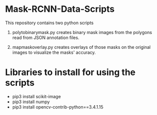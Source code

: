 # Mask-RCNN-Data-Scripts

This repository contains two python scripts

1. polytobinarymask.py creates binary mask images from the polygons read from JSON annotation files.

2. mapmaskoverlay.py creates overlays of those masks on the original images to visualize the masks' accuracy.

# Libraries to install for using the scripts

- pip3 install scikit-image
- pip3 install numpy
- pip3 install opencv-contrib-python==3.4.1.15
